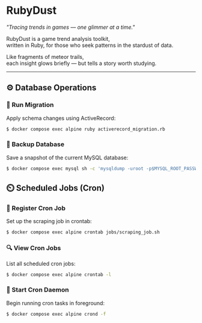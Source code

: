 # RubyDust

_"Tracing trends in games — one glimmer at a time."_

RubyDust is a game trend analysis toolkit,  
written in Ruby, for those who seek patterns in the stardust of data.

Like fragments of meteor trails,  
each insight glows briefly — but tells a story worth studying.

---

## ⚙️ Database Operations

### 🔄 Run Migration

Apply schema changes using ActiveRecord:

```bash
$ docker compose exec alpine ruby activerecord_migration.rb
```

### 💾 Backup Database

Save a snapshot of the current MySQL database:

```bash
$ docker compose exec mysql sh -c 'mysqldump -uroot -p$MYSQL_ROOT_PASSWORD $MYSQL_DATABASE > /var/db/$(date +%y%m%d)_$MYSQL_DATABASE.sql'
```

## ⏲️ Scheduled Jobs (Cron)

### 📅 Register Cron Job

Set up the scraping job in crontab:

```bash
$ docker compose exec alpine crontab jobs/scraping_job.sh
```

### 🔍 View Cron Jobs

List all scheduled cron jobs:

```bash
$ docker compose exec alpine crontab -l
```

### 🚀 Start Cron Daemon

Begin running cron tasks in foreground:

```bash
$ docker compose exec alpine crond -f
```
